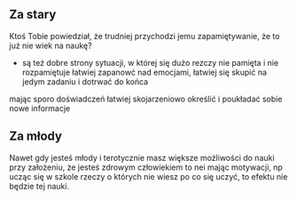## Za stary
Ktoś Tobie powiedział, że trudniej przychodzi jemu zapamiętywanie,
że to już nie wiek na naukę?

- są też dobre strony sytuacji, w której się dużo rezczy nie pamięta i nie rozpamiętuje
łatwiej zapanowć nad emocjami, łatwiej się skupić na jedym zadaniu i dotrwać do końca

mając sporo doświadczeń łatwiej skojarzeniowo określić i poukładać sobie nowe informacje

## Za młody

Nawet gdy jesteś młody i terotycznie masz większe możliwości do nauki
przy założeniu, że jesteś zdrowym człowiekiem 
to nei mając motywacji, np ucząc się w szkole rzeczy o których nie wiesz po co się uczyć, 
to efektu nie będzie tej nauki.
